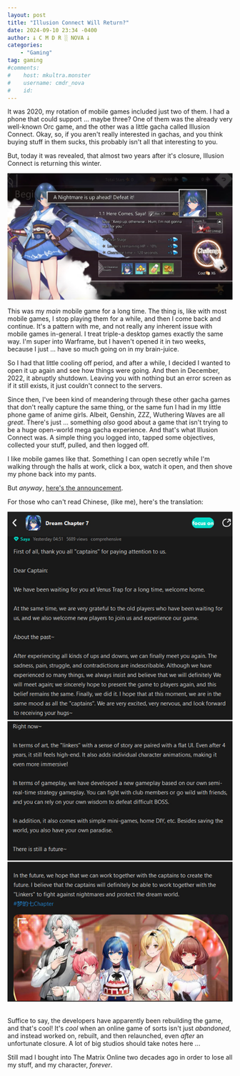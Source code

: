 ```yaml
---
layout: post
title: "Illusion Connect Will Return?"
date: 2024-09-10 23:34 -0400
author: 𐕣 C M D R ░ NOVA 𐕣
categories:
    - "Gaming"
tag: gaming
#comments:
#    host: mkultra.monster
#    username: cmdr_nova
#    id: 
---
```


It was 2020, my rotation of mobile games included just two of them. I had a phone that could support ... maybe three? One of them was the already very well-known Orc game, and the other was a little gacha called Illusion Connect. Okay, so, if you aren't really interested in gachas, and you think buying stuff in them sucks, this probably isn't all that interesting to you.

But, today it was revealed, that almost two years after it's closure, Illusion Connect is returning this winter.

<img src="/img/posts/connect/illusion.webp">

This was my *main* mobile game for a long time. The thing is, like with most mobile games, I stop playing them for a while, and then I come back and continue. It's a pattern with me, and not really any inherent issue with mobile games in-general. I treat triple-a desktop games exactly the same way. I'm super into Warframe, but I haven't opened it in two weeks, because I just ... have so much going on in my brain-juice.

So I had that little cooling off period, and after a while, I decided I wanted to open it up again and see how things were going. And then in December, 2022, it abruptly shutdown. Leaving you with nothing but an error screen as if it still exists, it just couldn't connect to the servers.

Since then, I've been kind of meandering through these other gacha games that don't really capture the same thing, or the same fun I had in my little phone game of anime girls. Albeit, Genshin, ZZZ, Wuthering Waves are all *great*. There's just ... something *also* good about a game that isn't trying to be a huge open-world mega gacha experience. And that's what Illusion Connect was. A simple thing you logged into, tapped some objectives, collected your stuff, pulled, and then logged off.

I like mobile games like that. Something I can open secretly while I'm walking through the halls at work, click a box, watch it open, and then shove my phone back into my pants.

But *anyway*, <a href="https://www.taptap.cn/moment/582294702590525813" target="_blank">here's the announcement</a>.

For those who can't read Chinese, (like me), here's the translation:

<center>

<img src="/img/posts/connect/part1.png">

<img src="/img/posts/connect/part2.png">

<img src="/img/posts/connect/part3.png">

</center>

<br />

Suffice to say, the developers have apparently been rebuilding the game, and that's cool! It's *cool* when an online game of sorts isn't just *abandoned*, and instead worked on, rebuilt, and then relaunched, even *after* an unfortunate closure. A lot of big studios should take notes here ... 

Still mad I bought into The Matrix Online two decades ago in order to lose all my stuff, and my character, *forever*.